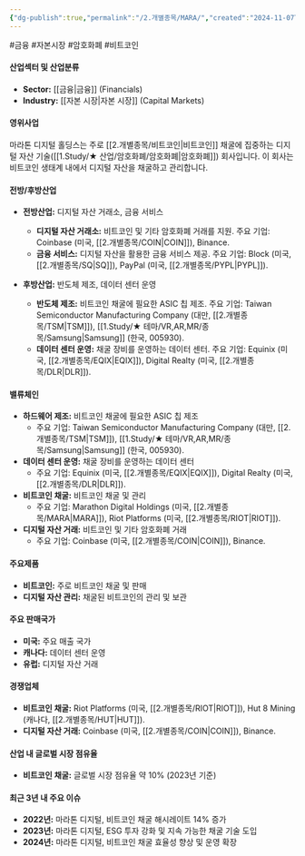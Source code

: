 ```yaml
---
{"dg-publish":true,"permalink":"/2.개별종목/MARA/","created":"2024-11-07T09:55:33.219+09:00","updated":"2025-07-29T21:37:04.883+09:00"}
---
```


#금융 #자본시장 #암호화폐 #비트코인

#### 산업섹터 및 산업분류

- **Sector:** [[금융\|금융]] (Financials)
- **Industry:** [[자본 시장\|자본 시장]] (Capital Markets)

#### 영위사업

마라톤 디지털 홀딩스는 주로 [[2.개별종목/비트코인\|비트코인]] 채굴에 집중하는 디지털 자산 기술([[1.Study/★ 산업/암호화폐/암호화폐\|암호화폐]]) 회사입니다. 이 회사는 비트코인 생태계 내에서 디지털 자산을 채굴하고 관리합니다.

#### 전방/후방산업

- **전방산업:** 디지털 자산 거래소, 금융 서비스
    
    - **디지털 자산 거래소:** 비트코인 및 기타 암호화폐 거래를 지원. 주요 기업: Coinbase (미국, [[2.개별종목/COIN\|COIN]]), Binance.
    - **금융 서비스:** 디지털 자산을 활용한 금융 서비스 제공. 주요 기업: Block (미국, [[2.개별종목/SQ\|SQ]]), PayPal (미국, [[2.개별종목/PYPL\|PYPL]]).
- **후방산업:** 반도체 제조, 데이터 센터 운영
    
    - **반도체 제조:** 비트코인 채굴에 필요한 ASIC 칩 제조. 주요 기업: Taiwan Semiconductor Manufacturing Company (대만, [[2.개별종목/TSM\|TSM]]), [[1.Study/★ 테마/VR,AR,MR/종목/Samsung\|Samsung]] (한국, 005930).
    - **데이터 센터 운영:** 채굴 장비를 운영하는 데이터 센터. 주요 기업: Equinix (미국, [[2.개별종목/EQIX\|EQIX]]), Digital Realty (미국, [[2.개별종목/DLR\|DLR]]).

#### 밸류체인

- **하드웨어 제조:** 비트코인 채굴에 필요한 ASIC 칩 제조
    - 주요 기업: Taiwan Semiconductor Manufacturing Company (대만, [[2.개별종목/TSM\|TSM]]), [[1.Study/★ 테마/VR,AR,MR/종목/Samsung\|Samsung]]  (한국, 005930).
- **데이터 센터 운영:** 채굴 장비를 운영하는 데이터 센터
    - 주요 기업: Equinix (미국, [[2.개별종목/EQIX\|EQIX]]), Digital Realty (미국, [[2.개별종목/DLR\|DLR]]).
- **비트코인 채굴:** 비트코인 채굴 및 관리
    - 주요 기업: Marathon Digital Holdings (미국, [[2.개별종목/MARA\|MARA]]), Riot Platforms (미국, [[2.개별종목/RIOT\|RIOT]]).
- **디지털 자산 거래:** 비트코인 및 기타 암호화폐 거래
    - 주요 기업: Coinbase (미국, [[2.개별종목/COIN\|COIN]]), Binance.

#### 주요제품

- **비트코인:** 주로 비트코인 채굴 및 판매
- **디지털 자산 관리:** 채굴된 비트코인의 관리 및 보관

#### 주요 판매국가

- **미국:** 주요 매출 국가
- **캐나다:** 데이터 센터 운영
- **유럽:** 디지털 자산 거래

#### 경쟁업체

- **비트코인 채굴:** Riot Platforms (미국, [[2.개별종목/RIOT\|RIOT]]), Hut 8 Mining (캐나다, [[2.개별종목/HUT\|HUT]]).
- **디지털 자산 거래:** Coinbase (미국, [[2.개별종목/COIN\|COIN]]), Binance.

#### 산업 내 글로벌 시장 점유율

- **비트코인 채굴:** 글로벌 시장 점유율 약 10% (2023년 기준)

#### 최근 3년 내 주요 이슈

- **2022년:** 마라톤 디지털, 비트코인 채굴 해시레이트 14% 증가
- **2023년:** 마라톤 디지털, ESG 투자 강화 및 지속 가능한 채굴 기술 도입
- **2024년:** 마라톤 디지털, 비트코인 채굴 효율성 향상 및 운영 확장